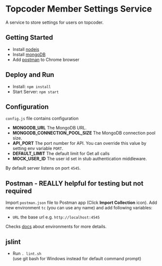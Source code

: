 # Topcoder Member Settings Service

A service to store settings for users on topcoder.

## Getting Started

* Install [nodejs](http://nodejs.org/)
* Install [mongoDB](http://www.mongodb.org/downloads)
* Add [postman](http://www.getpostman.com/) to Chrome browser

## Deploy and Run

* Install: ``npm install``
* Start Server: ``npm start``

## Configuration
``config.js`` file contains configuration

* **MONGODB_URL** The MongoDB URL.
* **MONGODB_CONNECTION_POOL_SIZE** The MongoDB connection pool size.
* **API_PORT** The port number for API. You can override this value by setting env variable ``PORT``.
* **DEFAULT_LIMIT** The default limit for Get all calls
* **MOCK_USER_ID** The user id set in stub authentication middleware.

By default server listens on port ``4545``.

## Postman - REALLY helpful for testing but not required
Import ``postman.json`` file to Postman app (Click **Import Collection** icon).
Add new environment ``tc`` (you can use any name) and add following variables:
* ``URL`` the base url e.g. ``http://localhost:4545``

Checks [docs](http://www.getpostman.com/docs/environments) about environments for more details.


## jslint
* Run ``. lint.sh``  
(use git bash for Windows instead for default command prompt)
